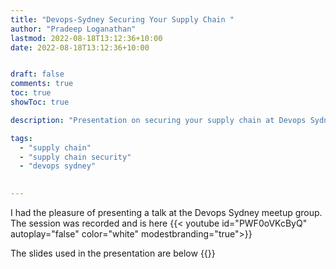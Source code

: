 ```yaml
---
title: "Devops-Sydney Securing Your Supply Chain "
author: "Pradeep Loganathan"
lastmod: 2022-08-18T13:12:36+10:00
date: 2022-08-18T13:12:36+10:00


draft: false
comments: true
toc: true
showToc: true

description: "Presentation on securing your supply chain at Devops Sydney"

tags:
  - "supply chain"
  - "supply chain security"
  - "devops sydney"

 
---
```


I had the pleasure of presenting a talk at the Devops Sydney meetup group. The session was recorded and is here {{< youtube id="PWF0oVKcByQ" autoplay="false" color="white" modestbranding="true">}}

The slides used in the presentation are below
{{<gslides src="https://docs.google.com/presentation/d/e/2PACX-1vTUrGkycq4bRXZA78VsaDsXrskkQJp-1ts8JLhaxzP0Y8MQvTovF8hzPE8CJ63As2TFMaAKoGCaLeLl/embed?start=false&loop=false&delayms=3000">}}
